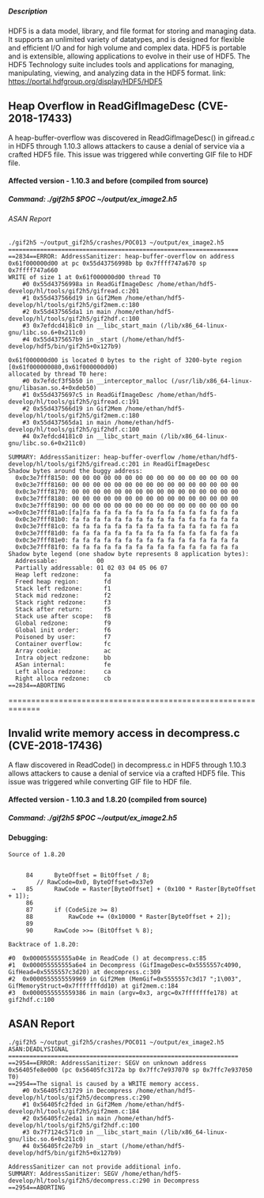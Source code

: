 ##### Description

HDF5 is a data model, library, and file format for storing and managing data. It supports an unlimited variety of datatypes, and is designed for flexible and efficient I/O and for high volume and complex data. HDF5 is portable and is extensible, allowing applications to evolve in their use of HDF5. The HDF5 Technology suite includes tools and applications for managing, manipulating, viewing, and analyzing data in the HDF5 format. link: https://portal.hdfgroup.org/display/HDF5/HDF5

## Heap Overflow in ReadGifImageDesc (CVE-2018-17433)

A heap-buffer-overflow was discovered in ReadGifImageDesc() in gifread.c in HDF5 through 1.10.3 allows attackers to cause a denial of service via a crafted HDF5 file. This issue was triggered while converting GIF file to HDF file. 

#### Affected version - 1.10.3 and before (compiled from source)

##### Command: ./gif2h5 $POC ~/output/ex_image2.h5 

###### ASAN Report

```
./gif2h5 ~/output_gif2h5/crashes/POC013 ~/output/ex_image2.h5 
=================================================================
==2834==ERROR: AddressSanitizer: heap-buffer-overflow on address 0x61f000000d00 at pc 0x55d43756998b bp 0x7ffff747a670 sp 0x7ffff747a660
WRITE of size 1 at 0x61f000000d00 thread T0
    #0 0x55d43756998a in ReadGifImageDesc /home/ethan/hdf5-develop/hl/tools/gif2h5/gifread.c:201
    #1 0x55d437566d19 in Gif2Mem /home/ethan/hdf5-develop/hl/tools/gif2h5/gif2mem.c:180
    #2 0x55d437565da1 in main /home/ethan/hdf5-develop/hl/tools/gif2h5/gif2hdf.c:100
    #3 0x7efdcd4181c0 in __libc_start_main (/lib/x86_64-linux-gnu/libc.so.6+0x211c0)
    #4 0x55d4375657b9 in _start (/home/ethan/hdf5-develop/hdf5/bin/gif2h5+0x127b9)

0x61f000000d00 is located 0 bytes to the right of 3200-byte region [0x61f000000080,0x61f000000d00)
allocated by thread T0 here:
    #0 0x7efdcf3f5b50 in __interceptor_malloc (/usr/lib/x86_64-linux-gnu/libasan.so.4+0xdeb50)
    #1 0x55d4375697c5 in ReadGifImageDesc /home/ethan/hdf5-develop/hl/tools/gif2h5/gifread.c:191
    #2 0x55d437566d19 in Gif2Mem /home/ethan/hdf5-develop/hl/tools/gif2h5/gif2mem.c:180
    #3 0x55d437565da1 in main /home/ethan/hdf5-develop/hl/tools/gif2h5/gif2hdf.c:100
    #4 0x7efdcd4181c0 in __libc_start_main (/lib/x86_64-linux-gnu/libc.so.6+0x211c0)

SUMMARY: AddressSanitizer: heap-buffer-overflow /home/ethan/hdf5-develop/hl/tools/gif2h5/gifread.c:201 in ReadGifImageDesc
Shadow bytes around the buggy address:
  0x0c3e7fff8150: 00 00 00 00 00 00 00 00 00 00 00 00 00 00 00 00
  0x0c3e7fff8160: 00 00 00 00 00 00 00 00 00 00 00 00 00 00 00 00
  0x0c3e7fff8170: 00 00 00 00 00 00 00 00 00 00 00 00 00 00 00 00
  0x0c3e7fff8180: 00 00 00 00 00 00 00 00 00 00 00 00 00 00 00 00
  0x0c3e7fff8190: 00 00 00 00 00 00 00 00 00 00 00 00 00 00 00 00
=>0x0c3e7fff81a0:[fa]fa fa fa fa fa fa fa fa fa fa fa fa fa fa fa
  0x0c3e7fff81b0: fa fa fa fa fa fa fa fa fa fa fa fa fa fa fa fa
  0x0c3e7fff81c0: fa fa fa fa fa fa fa fa fa fa fa fa fa fa fa fa
  0x0c3e7fff81d0: fa fa fa fa fa fa fa fa fa fa fa fa fa fa fa fa
  0x0c3e7fff81e0: fa fa fa fa fa fa fa fa fa fa fa fa fa fa fa fa
  0x0c3e7fff81f0: fa fa fa fa fa fa fa fa fa fa fa fa fa fa fa fa
Shadow byte legend (one shadow byte represents 8 application bytes):
  Addressable:           00
  Partially addressable: 01 02 03 04 05 06 07 
  Heap left redzone:       fa
  Freed heap region:       fd
  Stack left redzone:      f1
  Stack mid redzone:       f2
  Stack right redzone:     f3
  Stack after return:      f5
  Stack use after scope:   f8
  Global redzone:          f9
  Global init order:       f6
  Poisoned by user:        f7
  Container overflow:      fc
  Array cookie:            ac
  Intra object redzone:    bb
  ASan internal:           fe
  Left alloca redzone:     ca
  Right alloca redzone:    cb
==2834==ABORTING

```
=============================================================

## Invalid write memory access in decompress.c (CVE-2018-17436)

A flaw discovered in ReadCode() in decompress.c in HDF5 through 1.10.3 allows attackers to cause a denial of service via a crafted HDF5 file. This issue was triggered while converting GIF file to HDF file. 

#### Affected version - 1.10.3 and 1.8.20 (compiled from source)

##### Command: ./gif2h5 $POC ~/output/ex_image2.h5 

#### Debugging:
```
Source of 1.8.20

	
     84	     ByteOffset = BitOffset / 8;
		// RawCode=0x0, ByteOffset=0x37e9
 →   85	     RawCode = Raster[ByteOffset] + (0x100 * Raster[ByteOffset + 1]);
     86	 
     87	     if (CodeSize >= 8)
     88	         RawCode += (0x10000 * Raster[ByteOffset + 2]);
     89	 
     90	     RawCode >>= (BitOffset % 8);

Backtrace of 1.8.20:

#0  0x000055555555a04e in ReadCode () at decompress.c:85
#1  0x000055555555a6e4 in Decompress (GifImageDesc=0x5555557c4090, GifHead=0x5555557c3d20) at decompress.c:309
#2  0x0000555555559969 in Gif2Mem (MemGif=0x5555557c3d17 ";1\003", GifMemoryStruct=0x7fffffffdd10) at gif2mem.c:184
#3  0x0000555555559386 in main (argv=0x3, argc=0x7fffffffe178) at gif2hdf.c:100

```

## ASAN Report

```
./gif2h5 ~/output_gif2h5/crashes/POC011 ~/output/ex_image2.h5 
ASAN:DEADLYSIGNAL
=================================================================
==2954==ERROR: AddressSanitizer: SEGV on unknown address 0x56405fe8e000 (pc 0x56405fc3172a bp 0x7ffc7e937070 sp 0x7ffc7e937050 T0)
==2954==The signal is caused by a WRITE memory access.
    #0 0x56405fc31729 in Decompress /home/ethan/hdf5-develop/hl/tools/gif2h5/decompress.c:290
    #1 0x56405fc2fded in Gif2Mem /home/ethan/hdf5-develop/hl/tools/gif2h5/gif2mem.c:184
    #2 0x56405fc2eda1 in main /home/ethan/hdf5-develop/hl/tools/gif2h5/gif2hdf.c:100
    #3 0x7f7124c571c0 in __libc_start_main (/lib/x86_64-linux-gnu/libc.so.6+0x211c0)
    #4 0x56405fc2e7b9 in _start (/home/ethan/hdf5-develop/hdf5/bin/gif2h5+0x127b9)

AddressSanitizer can not provide additional info.
SUMMARY: AddressSanitizer: SEGV /home/ethan/hdf5-develop/hl/tools/gif2h5/decompress.c:290 in Decompress
==2954==ABORTING

```

